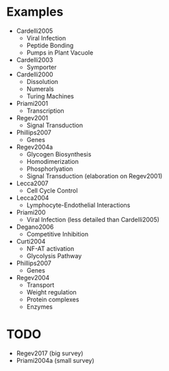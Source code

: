 # Examples

* Cardelli2005
  - Viral Infection
  - Peptide Bonding
  - Pumps in Plant Vacuole
* Cardelli2003
  - Symporter
* Cardelli2000
  - Dissolution
  - Numerals
  - Turing Machines
* Priami2001
  - Transcription
* Regev2001
  - Signal Transduction
* Phillips2007
  - Genes
* Regev2004a
  - Glycogen Biosynthesis
  - Homodimerization
  - Phosphorlyation 
  - Signal Transduction (elaboration on Regev2001)
* Lecca2007
  - Cell Cycle Control
* Lecca2004
  - Lymphocyte-Endothelial Interactions
* Priami200
  - Viral Infection (less detailed than Cardelli2005)
* Degano2006
  - Competitive Inhibition
* Curti2004
  - NF-AT activation
  - Glycolysis Pathway
* Phillips2007
  - Genes
* Regev2004
  - Transport
  - Weight regulation
  - Protein complexes
  - Enzymes

# TODO

* Regev2017 (big survey)
* Priami2004a (small survey)
